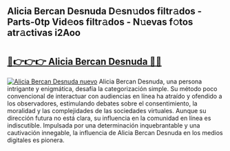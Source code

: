 ## Alicia Bercan Desnuda D𝚎sn𝚞dos filtr𝚊dos - Parts-0tp Vid𝚎os filtr𝚊dos - N𝚞evas f𝚘tos atr𝚊ctivas i2Aoo

# <h2><a href="http://mbdhaw.tromn.icu/?c=Alicia+Bercan+Desnuda">🔗👉👉👉 Alicia Bercan Desnuda 🔗🔗</a></h2>

[![Alicia Bercan Desnuda nuevo](https://i.imgur.com/pEAQMta.gif)](http://mbdhaw.tromn.icu/?c=Alicia+Bercan+Desnuda)
Alicia Bercan Desnuda, una persona intrigante y enigmática, desafía la categorización simple. Su método poco convencional de interactuar con audiencias en línea ha atraído y ofendido a los observadores, estimulando debates sobre el consentimiento, la moralidad y las complejidades de las sociedades virtuales. Aunque su dirección futura no está clara, su influencia en la comunidad en línea es indiscutible. Impulsada por una determinación inquebrantable y una cautivación innegable, la influencia de Alicia Bercan Desnuda en los medios digitales es pionera.
